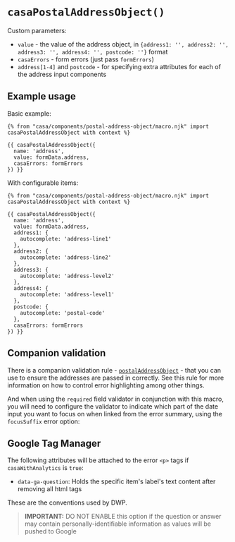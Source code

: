 # `casaPostalAddressObject()`

Custom parameters:

- `value` - the value of the address object, in `{address1: '', address2: '', address3: '', address4: '', postcode: ''}` format
- `casaErrors` - form errors (just pass `formErrors`)
- `address[1-4]` and `postcode` - for specifying extra attributes for each of the address input components

## Example usage

Basic example:

```nunjucks
{% from "casa/components/postal-address-object/macro.njk" import casaPostalAddressObject with context %}

{{ casaPostalAddressObject({
  name: 'address',
  value: formData.address,
  casaErrors: formErrors
}) }}
```

With configurable items:

```nunjucks
{% from "casa/components/postal-address-object/macro.njk" import casaPostalAddressObject with context %}

{{ casaPostalAddressObject({
  name: 'address',
  value: formData.address,
  address1: {
    autocomplete: 'address-line1'
  },
  address2: {
    autocomplete: 'address-line2'
  },
  address3: {
    autocomplete: 'address-level2'
  },
  address4: {
    autocomplete: 'address-level1'
  },
  postcode: {
    autocomplete: 'postal-code'
  },
  casaErrors: formErrors
}) }}
```

## Companion validation

There is a companion validation rule - [`postalAddressObject`](../../../../../docs/field-validation-rules.md#postalAddressObject) - that you can use to ensure the addresses are passed in correctly. See this rule for more information on how to control error highlighting among other things.

And when using the `required` field validator in conjunction with this macro, you will need to configure the validator to indicate which part of the date input you want to focus on when linked from the error summary, using the `focusSuffix` error option:

## Google Tag Manager

The following attributes will be attached to the error `<p>` tags if `casaWithAnalytics` is `true`:

- `data-ga-question`: Holds the specific item's label's text content after removing all html tags

These are the conventions used by DWP.

> **IMPORTANT:** DO NOT ENABLE this option if the question or answer may contain personally-identifiable information as values will be pushed to Google
